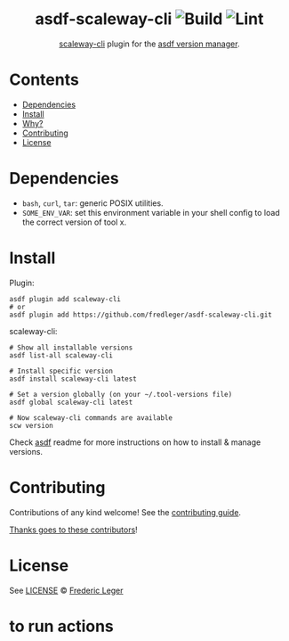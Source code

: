 <div align="center">

# asdf-scaleway-cli ![Build](https://github.com/webofmars/asdf-scaleway-cli/workflows/Build/badge.svg) ![Lint](https://github.com/webofmars/asdf-scaleway-cli/workflows/Lint/badge.svg)

[scaleway-cli](https://github.com/scaleway/scaleway-cli) plugin for the [asdf version manager](https://asdf-vm.com).

</div>

# Contents

- [Dependencies](#dependencies)
- [Install](#install)
- [Why?](#why)
- [Contributing](#contributing)
- [License](#license)

# Dependencies

- `bash`, `curl`, `tar`: generic POSIX utilities.
- `SOME_ENV_VAR`: set this environment variable in your shell config to load the correct version of tool x.

# Install

Plugin:

```shell
asdf plugin add scaleway-cli
# or
asdf plugin add https://github.com/fredleger/asdf-scaleway-cli.git
```

scaleway-cli:

```shell
# Show all installable versions
asdf list-all scaleway-cli

# Install specific version
asdf install scaleway-cli latest

# Set a version globally (on your ~/.tool-versions file)
asdf global scaleway-cli latest

# Now scaleway-cli commands are available
scw version
```

Check [asdf](https://github.com/asdf-vm/asdf) readme for more instructions on how to
install & manage versions.

# Contributing

Contributions of any kind welcome! See the [contributing guide](contributing.md).

[Thanks goes to these contributors](https://github.com/webofmars/asdf-scaleway-cli/graphs/contributors)!

# License

See [LICENSE](LICENSE) © [Frederic Leger](https://github.com/webofmars/)

# to run actions
